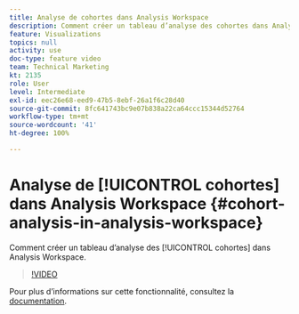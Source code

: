 ```yaml
---
title: Analyse de cohortes dans Analysis Workspace
description: Comment créer un tableau d’analyse des cohortes dans Analysis Workspace.
feature: Visualizations
topics: null
activity: use
doc-type: feature video
team: Technical Marketing
kt: 2135
role: User
level: Intermediate
exl-id: eec26e68-eed9-47b5-8ebf-26a1f6c28d40
source-git-commit: 8fc641743bc9e07b838a22ca64ccc15344d52764
workflow-type: tm+mt
source-wordcount: '41'
ht-degree: 100%

---
```


# Analyse de [!UICONTROL cohortes] dans Analysis Workspace {#cohort-analysis-in-analysis-workspace}

Comment créer un tableau d’analyse des [!UICONTROL cohortes] dans Analysis Workspace.

>[!VIDEO](https://video.tv.adobe.com/v/23990/?quality=12&learn=on)

Pour plus dʼinformations sur cette fonctionnalité, consultez la [documentation](https://experienceleague.adobe.com/docs/analytics/analyze/analysis-workspace/visualizations/cohort-table/cohort-analysis.html?lang=fr).
